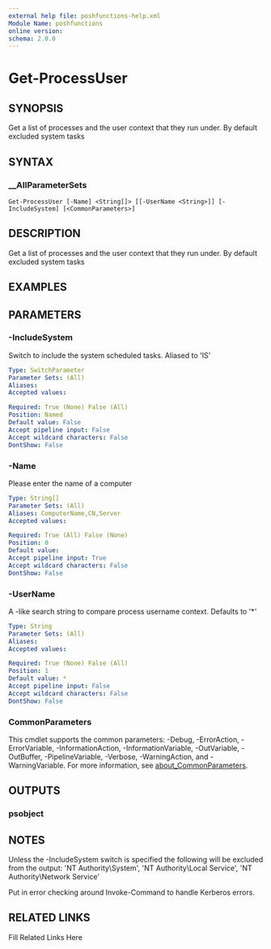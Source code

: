 ```yaml
---
external help file: poshfunctions-help.xml
Module Name: poshfunctions
online version: 
schema: 2.0.0
---
```


# Get-ProcessUser

## SYNOPSIS

Get a list of processes and the user context that they run under. By default excluded system tasks

## SYNTAX

### __AllParameterSets

```
Get-ProcessUser [-Name] <String[]> [[-UserName <String>]] [-IncludeSystem] [<CommonParameters>]
```

## DESCRIPTION

Get a list of processes and the user context that they run under.
By default excluded system tasks


## EXAMPLES


## PARAMETERS

### -IncludeSystem

Switch to include the system scheduled tasks.
Aliased to 'IS'

```yaml
Type: SwitchParameter
Parameter Sets: (All)
Aliases: 
Accepted values: 

Required: True (None) False (All)
Position: Named
Default value: False
Accept pipeline input: False
Accept wildcard characters: False
DontShow: False
```

### -Name

Please enter the name of a computer

```yaml
Type: String[]
Parameter Sets: (All)
Aliases: ComputerName,CN,Server
Accepted values: 

Required: True (All) False (None)
Position: 0
Default value: 
Accept pipeline input: True
Accept wildcard characters: False
DontShow: False
```

### -UserName

A -like search string to compare process username context.
Defaults to '*'

```yaml
Type: String
Parameter Sets: (All)
Aliases: 
Accepted values: 

Required: True (None) False (All)
Position: 1
Default value: *
Accept pipeline input: False
Accept wildcard characters: False
DontShow: False
```


### CommonParameters

This cmdlet supports the common parameters: -Debug, -ErrorAction, -ErrorVariable, -InformationAction, -InformationVariable, -OutVariable, -OutBuffer, -PipelineVariable, -Verbose, -WarningAction, and -WarningVariable. For more information, see [about_CommonParameters](http://go.microsoft.com/fwlink/?LinkID=113216).

## OUTPUTS

### psobject



## NOTES

Unless the -IncludeSystem switch is specified the following will be excluded from the output:
    'NT Authority\System',
    'NT Authority\Local Service',
    'NT Authority\Network Service'

Put in error checking around Invoke-Command to handle Kerberos errors.


## RELATED LINKS

Fill Related Links Here

